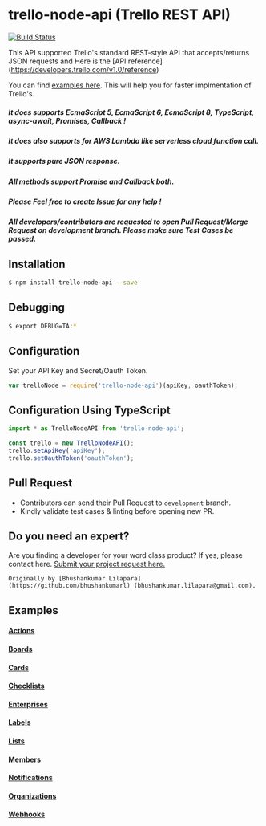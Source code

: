 # trello-node-api (Trello REST API)
[![Build Status](https://travis-ci.org/bhushankumarl/trello-node-api.svg?branch=master)](https://travis-ci.org/bhushankumarl/trello-node-api)

This API supported Trello's standard REST-style API that accepts/returns JSON requests and Here is the [API reference] (https://developers.trello.com/v1.0/reference)

You can find [examples here](https://github.com/bhushankumarl/trello-node-api/tree/master/examples). This will help you for faster implmentation of Trello's.

##### It does supports EcmaScript 5, EcmaScript 6,  EcmaScript 8, TypeScript, async-await, Promises, Callback !
##### It does also supports for AWS Lambda like serverless cloud function call.
##### It supports pure JSON response.
##### All methods support Promise and Callback both.
##### Please Feel free to create Issue for any help !
##### All developers/contributors are requested to open Pull Request/Merge Request on development branch. Please make sure Test Cases be passed.

## Installation
```bash
$ npm install trello-node-api --save
```

## Debugging

```bash
$ export DEBUG=TA:*
```

## Configuration

Set your API Key and Secret/Oauth Token.

```js
var trelloNode = require('trello-node-api')(apiKey, oauthToken);
```

## Configuration Using TypeScript
```typescript
import * as TrelloNodeAPI from 'trello-node-api';

const trello = new TrelloNodeAPI();
trello.setApiKey('apiKey');
trello.setOauthToken('oauthToken');
```

## Pull Request
- Contributors can send their Pull Request to `development` branch.
- Kindly validate test cases & linting before opening new PR.

## Do you need an expert?
Are you finding a developer for your word class product? If yes, please contact here. [Submit your project request here.](https://goo.gl/forms/UofdG5GY5iHMoUWg2)
```
Originally by [Bhushankumar Lilapara](https://github.com/bhushankumarl) (bhushankumar.lilapara@gmail.com).
```

## Examples

#### [Actions](https://github.com/bhushankumarl/trello-node-api/wiki/Actions-TypeScript)

#### [Boards](https://github.com/bhushankumarl/trello-node-api/wiki/Boards-TypeScript)

#### [Cards](https://github.com/bhushankumarl/trello-node-api/wiki/Cards-TypeScript)

#### [Checklists](https://github.com/bhushankumarl/trello-node-api/wiki/Checklists-TypeScript)

#### [Enterprises](https://github.com/bhushankumarl/trello-node-api/wiki/Enterprises-TypeScript)

#### [Labels](https://github.com/bhushankumarl/trello-node-api/wiki/Labels-TypeScript)

#### [Lists](https://github.com/bhushankumarl/trello-node-api/wiki/Lists-TypeScript)

#### [Members](https://github.com/bhushankumarl/trello-node-api/wiki/Members-TypeScript)

#### [Notifications](https://github.com/bhushankumarl/trello-node-api/wiki/Notifications-TypeScript)

#### [Organizations](https://github.com/bhushankumarl/trello-node-api/wiki/Organizations-TypeScript)

#### [Webhooks](https://github.com/bhushankumarl/trello-node-api/wiki/Webhooks-TypeScript)